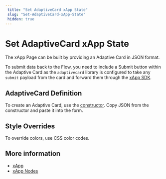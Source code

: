 ```yaml
---
 title: "Set AdaptiveCard xApp State" 
 slug: "Set-AdaptiveCard-xApp-State" 
 hidden: true 
---
```


# Set AdaptiveCard xApp State

The xApp Page can be built by providing an Adaptive Card in JSON format.

To submit data back to the Flow, you need to include a Submit button within the Adaptive Card as the `adaptivecard` library is configured to take any `submit` payload from the card and forward them through the [xApp SDK](../../xApp/sdk.md). 

## AdaptiveCard Definition

To create an Adaptive Card, use the [constructor](https://adaptivecards.io/designer). Copy JSON from the constructor and paste it into the form.

## Style Overrides

To override colors, use CSS color codes.


## More information

- [xApp](../../xApp/overview.md)
- [xApp Nodes](overview.md)